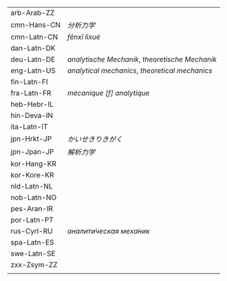 | | |
|-|-|
| arb-Arab-ZZ |  |
| cmn-Hans-CN | _分析力学_ |
| cmn-Latn-CN | _fēnxī lìxué_ |
| dan-Latn-DK |  |
| deu-Latn-DE | _analytische Mechanik_, _theoretische Mechanik_ |
| eng-Latn-US | _analytical mechanics_, _theoretical mechanics_ |
| fin-Latn-FI |  |
| fra-Latn-FR | _mécanique [f] analytique_ |
| heb-Hebr-IL |  |
| hin-Deva-IN |  |
| ita-Latn-IT |  |
| jpn-Hrkt-JP | _かいせきりきがく_ |
| jpn-Jpan-JP | _解析力学_ |
| kor-Hang-KR |  |
| kor-Kore-KR |  |
| nld-Latn-NL |  |
| nob-Latn-NO |  |
| pes-Aran-IR |  |
| por-Latn-PT |  |
| rus-Cyrl-RU | _аналити́ческая меха́ник_ |
| spa-Latn-ES |  |
| swe-Latn-SE |  |
| zxx-Zsym-ZZ |  |
|  |  |